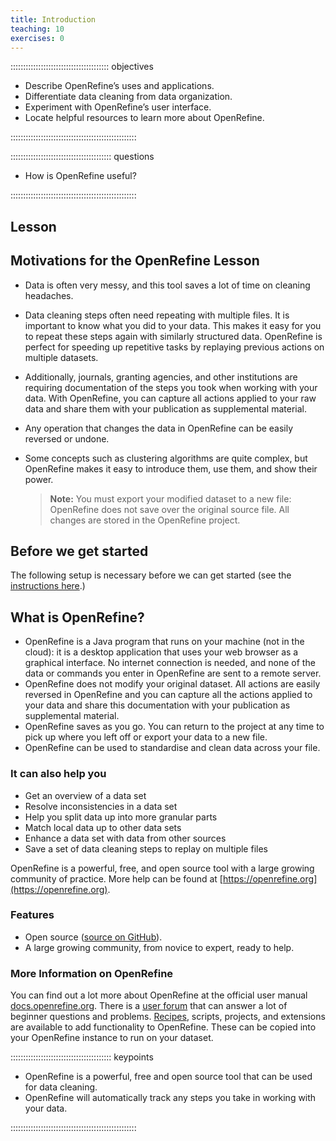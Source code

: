 ```yaml
---
title: Introduction
teaching: 10
exercises: 0
---
```


::::::::::::::::::::::::::::::::::::::: objectives

- Describe OpenRefine’s uses and applications.
- Differentiate data cleaning from data organization.
- Experiment with OpenRefine’s user interface.
- Locate helpful resources to learn more about OpenRefine.

::::::::::::::::::::::::::::::::::::::::::::::::::

:::::::::::::::::::::::::::::::::::::::: questions

- How is OpenRefine useful?

::::::::::::::::::::::::::::::::::::::::::::::::::

## Lesson

## Motivations for the OpenRefine Lesson

- Data is often very messy, and this tool saves a lot of time on cleaning
  headaches.

- Data cleaning steps often need repeating with multiple files. It is important to know what you did to your data. This makes it easy for you to repeat these steps again with similarly structured data. OpenRefine is
  perfect for speeding up repetitive tasks by replaying previous actions on
  multiple datasets.

- Additionally, journals, granting agencies, and other institutions are requiring documentation of the
  steps you took when working with your data. With OpenRefine, you can capture
  all actions applied to your raw data and share them with your publication as
  supplemental material.

- Any operation that changes the data in OpenRefine can be easily reversed or
  undone.

- Some concepts such as clustering algorithms are quite complex, but OpenRefine
  makes it easy to introduce them, use them, and show their power.
  
  > **Note:** You must export your modified dataset to a new file: OpenRefine does not save over the original source file. All changes are stored in the OpenRefine project.

## Before we get started

The following setup is necessary before we can get started (see the [instructions here](../learners/setup.md).)

## What is OpenRefine?

- OpenRefine is a Java program that runs on your machine (not in the cloud): it is a desktop application that uses your web browser as a graphical interface. No internet connection is needed, and none of the data or commands you enter in OpenRefine are sent to a remote server.
- OpenRefine does not modify your original dataset. All actions are easily reversed in OpenRefine and you can capture all the actions applied to your data and share this documentation with your publication as supplemental material.
- OpenRefine saves as you go. You can return to the project at any time to pick up where you left off or export your data to a new file.
- OpenRefine can be used to standardise and clean data across your file.

### It can also help you

- Get an overview of a data set
- Resolve inconsistencies in a data set
- Help you split data up into more granular parts
- Match local data up to other data sets
- Enhance a data set with data from other sources
- Save a set of data cleaning steps to replay on multiple files

OpenRefine is a powerful, free, and open source tool with a large growing community of practice. More help can be found at [https://openrefine.org](https://openrefine.org).

### Features

- Open source ([source on GitHub](https://github.com/OpenRefine/OpenRefine)).
- A large growing community, from novice to expert, ready to help.

### More Information on OpenRefine

You can find out a lot more about OpenRefine at the official user manual [docs.openrefine.org](https://docs.openrefine.org/). There is a [user forum](https://forum.openrefine.org) that can answer a lot of beginner questions and problems. [Recipes](https://github.com/OpenRefine/OpenRefine/wiki/Recipes), scripts, projects, and extensions are available to add functionality to OpenRefine. These can be copied into your OpenRefine instance to run on your dataset.

:::::::::::::::::::::::::::::::::::::::: keypoints

- OpenRefine is a powerful, free and open source tool that can be used for data cleaning.
- OpenRefine will automatically track any steps you take in working with your data.

::::::::::::::::::::::::::::::::::::::::::::::::::


